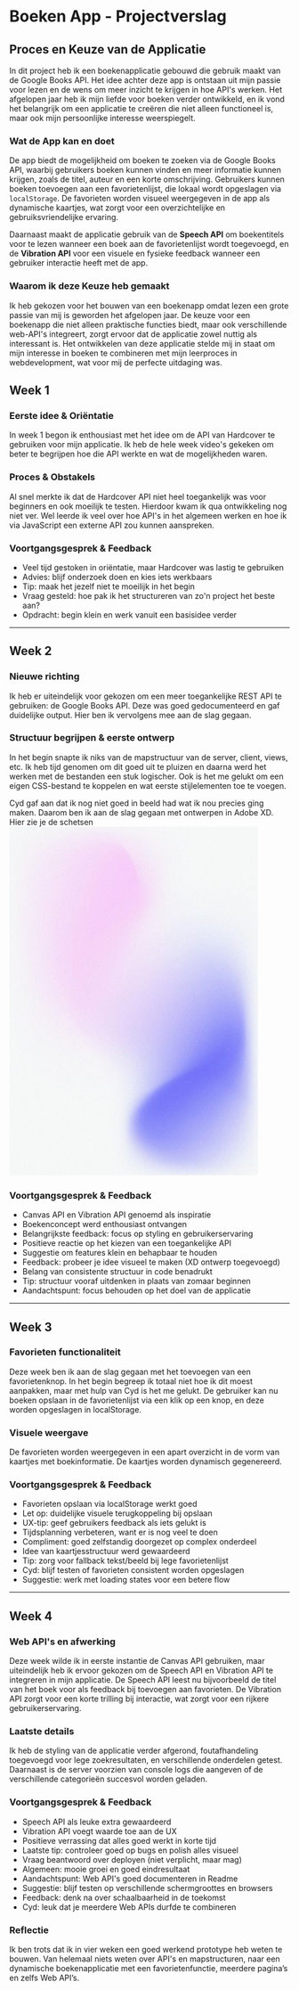 # Boeken App - Projectverslag

## Proces en Keuze van de Applicatie

In dit project heb ik een boekenapplicatie gebouwd die gebruik maakt van de Google Books API. Het idee achter deze app is ontstaan uit mijn passie voor lezen en de wens om meer inzicht te krijgen in hoe API's werken. Het afgelopen jaar heb ik mijn liefde voor boeken verder ontwikkeld, en ik vond het belangrijk om een applicatie te creëren die niet alleen functioneel is, maar ook mijn persoonlijke interesse weerspiegelt.

### Wat de App kan en doet
De app biedt de mogelijkheid om boeken te zoeken via de Google Books API, waarbij gebruikers boeken kunnen vinden en meer informatie kunnen krijgen, zoals de titel, auteur en een korte omschrijving. Gebruikers kunnen boeken toevoegen aan een favorietenlijst, die lokaal wordt opgeslagen via `localStorage`. De favorieten worden visueel weergegeven in de app als dynamische kaartjes, wat zorgt voor een overzichtelijke en gebruiksvriendelijke ervaring. 

Daarnaast maakt de applicatie gebruik van de **Speech API** om boekentitels voor te lezen wanneer een boek aan de favorietenlijst wordt toegevoegd, en de **Vibration API** voor een visuele en fysieke feedback wanneer een gebruiker interactie heeft met de app. 

### Waarom ik deze Keuze heb gemaakt
Ik heb gekozen voor het bouwen van een boekenapp omdat lezen een grote passie van mij is geworden het afgelopen jaar. De keuze voor een boekenapp die niet alleen praktische functies biedt, maar ook verschillende web-API's integreert, zorgt ervoor dat de applicatie zowel nuttig als interessant is. Het ontwikkelen van deze applicatie stelde mij in staat om mijn interesse in boeken te combineren met mijn leerproces in webdevelopment, wat voor mij de perfecte uitdaging was.


## Week 1

### Eerste idee & Oriëntatie
In week 1 begon ik enthousiast met het idee om de API van Hardcover te gebruiken voor mijn applicatie. Ik heb de hele week video's gekeken om beter te begrijpen hoe die API werkte en wat de mogelijkheden waren.

### Proces & Obstakels
Al snel merkte ik dat de Hardcover API niet heel toegankelijk was voor beginners en ook moeilijk te testen. Hierdoor kwam ik qua ontwikkeling nog niet ver. Wel leerde ik veel over hoe API's in het algemeen werken en hoe ik via JavaScript een externe API zou kunnen aanspreken.

### Voortgangsgesprek & Feedback
- Veel tijd gestoken in oriëntatie, maar Hardcover was lastig te gebruiken
- Advies: blijf onderzoek doen en kies iets werkbaars
- Tip: maak het jezelf niet te moeilijk in het begin
- Vraag gesteld: hoe pak ik het structureren van zo'n project het beste aan?
- Opdracht: begin klein en werk vanuit een basisidee verder

---

## Week 2

### Nieuwe richting
Ik heb er uiteindelijk voor gekozen om een meer toegankelijke REST API te gebruiken: de Google Books API. Deze was goed gedocumenteerd en gaf duidelijke output. Hier ben ik vervolgens mee aan de slag gegaan.

### Structuur begrijpen & eerste ontwerp
In het begin snapte ik niks van de mapstructuur van de server, client, views, etc. Ik heb tijd genomen om dit goed uit te pluizen en daarna werd het werken met de bestanden een stuk logischer. Ook is het me gelukt om een eigen CSS-bestand te koppelen en wat eerste stijlelementen toe te voegen.

Cyd gaf aan dat ik nog niet goed in beeld had wat ik nou precies ging maken. Daarom ben ik aan de slag gegaan met ontwerpen in Adobe XD. Hier zie je de schetsen ![Alt-tekst van afbeelding](./client/images/gradient-background.jpg)

### Voortgangsgesprek & Feedback
- Canvas API en Vibration API genoemd als inspiratie
- Boekenconcept werd enthousiast ontvangen
- Belangrijkste feedback: focus op styling en gebruikerservaring
- Positieve reactie op het kiezen van een toegankelijke API
- Suggestie om features klein en behapbaar te houden
- Feedback: probeer je idee visueel te maken (XD ontwerp toegevoegd)
- Belang van consistente structuur in code benadrukt
- Tip: structuur vooraf uitdenken in plaats van zomaar beginnen
- Aandachtspunt: focus behouden op het doel van de applicatie

---

## Week 3

### Favorieten functionaliteit
Deze week ben ik aan de slag gegaan met het toevoegen van een favorietenknop. In het begin begreep ik totaal niet hoe ik dit moest aanpakken, maar met hulp van Cyd is het me gelukt. De gebruiker kan nu boeken opslaan in de favorietenlijst via een klik op een knop, en deze worden opgeslagen in localStorage.

### Visuele weergave
De favorieten worden weergegeven in een apart overzicht in de vorm van kaartjes met boekinformatie. De kaartjes worden dynamisch gegenereerd.

### Voortgangsgesprek & Feedback
- Favorieten opslaan via localStorage werkt goed
- Let op: duidelijke visuele terugkoppeling bij opslaan
- UX-tip: geef gebruikers feedback als iets gelukt is
- Tijdsplanning verbeteren, want er is nog veel te doen
- Compliment: goed zelfstandig doorgezet op complex onderdeel
- Idee van kaartjesstructuur werd gewaardeerd
- Tip: zorg voor fallback tekst/beeld bij lege favorietenlijst
- Cyd: blijf testen of favorieten consistent worden opgeslagen
- Suggestie: werk met loading states voor een betere flow

---

## Week 4

### Web API's en afwerking
Deze week wilde ik in eerste instantie de Canvas API gebruiken, maar uiteindelijk heb ik ervoor gekozen om de Speech API en Vibration API te integreren in mijn applicatie. De Speech API leest nu bijvoorbeeld de titel van het boek voor als feedback bij toevoegen aan favorieten. De Vibration API zorgt voor een korte trilling bij interactie, wat zorgt voor een rijkere gebruikerservaring.

### Laatste details
Ik heb de styling van de applicatie verder afgerond, foutafhandeling toegevoegd voor lege zoekresultaten, en verschillende onderdelen getest. Daarnaast is de server voorzien van console logs die aangeven of de verschillende categorieën succesvol worden geladen.

### Voortgangsgesprek & Feedback
- Speech API als leuke extra gewaardeerd
- Vibration API voegt waarde toe aan de UX
- Positieve verrassing dat alles goed werkt in korte tijd
- Laatste tip: controleer goed op bugs en polish alles visueel
- Vraag beantwoord over deployen (niet verplicht, maar mag)
- Algemeen: mooie groei en goed eindresultaat
- Aandachtspunt: Web API's goed documenteren in Readme
- Suggestie: blijf testen op verschillende schermgroottes en browsers
- Feedback: denk na over schaalbaarheid in de toekomst
- Cyd: leuk dat je meerdere Web APIs durfde te combineren

### Reflectie
Ik ben trots dat ik in vier weken een goed werkend prototype heb weten te bouwen. Van helemaal niets weten over API's en mapstructuren, naar een dynamische boekenapplicatie met een favorietenfunctie, meerdere pagina’s en zelfs Web API’s.
